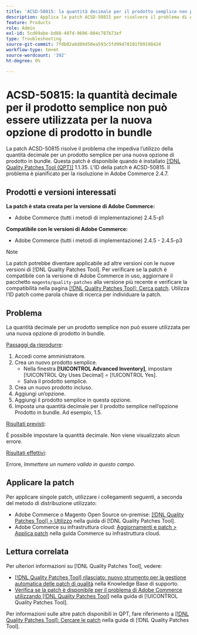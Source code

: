 ```yaml
---
title: 'ACSD-50815: la quantità decimale per il prodotto semplice non può essere utilizzata per la nuova opzione di prodotto in bundle'
description: Applica la patch ACSD-50815 per risolvere il problema di Adobe Commerce, in cui la quantità decimale per un prodotto semplice non può essere utilizzata per una nuova opzione di prodotto in bundle.
feature: Products
role: Admin
exl-id: 5cd69abe-bd88-497d-9696-804c787b73ef
type: Troubleshooting
source-git-commit: 7fdb02a6d89d50ea593c5fd99d78101f89198424
workflow-type: tm+mt
source-wordcount: '392'
ht-degree: 0%

---
```


# ACSD-50815: la quantità decimale per il prodotto semplice non può essere utilizzata per la nuova opzione di prodotto in bundle

La patch ACSD-50815 risolve il problema che impediva l’utilizzo della quantità decimale per un prodotto semplice per una nuova opzione di prodotto in bundle. Questa patch è disponibile quando è installato [[!DNL Quality Patches Tool (QPT)]](https://experienceleague.adobe.com/it/docs/commerce-operations/tools/quality-patches-tool/quality-patches-tool-to-self-serve-quality-patches) 1.1.35. L’ID della patch è ACSD-50815. Il problema è pianificato per la risoluzione in Adobe Commerce 2.4.7.

## Prodotti e versioni interessati

**La patch è stata creata per la versione di Adobe Commerce:**

* Adobe Commerce (tutti i metodi di implementazione) 2.4.5-p1

**Compatibile con le versioni di Adobe Commerce:**

* Adobe Commerce (tutti i metodi di implementazione) 2.4.5 - 2.4.5-p3

>[!NOTE]
>
>La patch potrebbe diventare applicabile ad altre versioni con le nuove versioni di [!DNL Quality Patches Tool]. Per verificare se la patch è compatibile con la versione di Adobe Commerce in uso, aggiornare il pacchetto `magento/quality-patches` alla versione più recente e verificare la compatibilità nella pagina [[!DNL Quality Patches Tool]: Cerca patch](https://experienceleague.adobe.com/tools/commerce-quality-patches/index.html?lang=it). Utilizza l’ID patch come parola chiave di ricerca per individuare la patch.

## Problema

La quantità decimale per un prodotto semplice non può essere utilizzata per una nuova opzione di prodotto in bundle.

<u>Passaggi da riprodurre</u>:

1. Accedi come amministratore.
1. Crea un nuovo prodotto semplice.
   * Nella finestra **[!UICONTROL Advanced Inventory]**, impostare [!UICONTROL Qty Uses Decimal] = [!UICONTROL Yes].
   * Salva il prodotto semplice.
1. Crea un nuovo prodotto incluso.
1. Aggiungi un’opzione.
1. Aggiungi il prodotto semplice in questa opzione.
1. Imposta una quantità decimale per il prodotto semplice nell’opzione Prodotto in bundle. Ad esempio, 1.5.

<u>Risultati previsti</u>:

È possibile impostare la quantità decimale. Non viene visualizzato alcun errore.

<u>Risultati effettivi</u>:

Errore, *Immettere un numero valido in questo campo*.

## Applicare la patch

Per applicare singole patch, utilizzare i collegamenti seguenti, a seconda del metodo di distribuzione utilizzato:

* Adobe Commerce o Magento Open Source on-premise: [[!DNL Quality Patches Tool] > Utilizzo](/help/tools/quality-patches-tool/usage.md) nella guida di [!DNL Quality Patches Tool].
* Adobe Commerce su infrastruttura cloud: [Aggiornamenti e patch > Applica patch](https://experienceleague.adobe.com/docs/commerce-cloud-service/user-guide/develop/upgrade/apply-patches.html?lang=it) nella guida Commerce su infrastruttura cloud.

## Lettura correlata

Per ulteriori informazioni su [!DNL Quality Patches Tool], vedere:

* [[!DNL Quality Patches Tool] rilasciato: nuovo strumento per la gestione automatica delle patch di qualità](https://experienceleague.adobe.com/it/docs/commerce-operations/tools/quality-patches-tool/quality-patches-tool-to-self-serve-quality-patches) nella Knowledge Base di supporto.
* [Verifica se la patch è disponibile per il problema di Adobe Commerce utilizzando  [!DNL Quality Patches Tool]](/help/tools/quality-patches-tool/patches-available-in-qpt/check-patch-for-magento-issue-with-magento-quality-patches.md) nella guida di [!UICONTROL Quality Patches Tool].


Per informazioni sulle altre patch disponibili in QPT, fare riferimento a [[!DNL Quality Patches Tool]: Cercare le patch](https://experienceleague.adobe.com/tools/commerce-quality-patches/index.html?lang=it) nella guida di [!DNL Quality Patches Tool].
